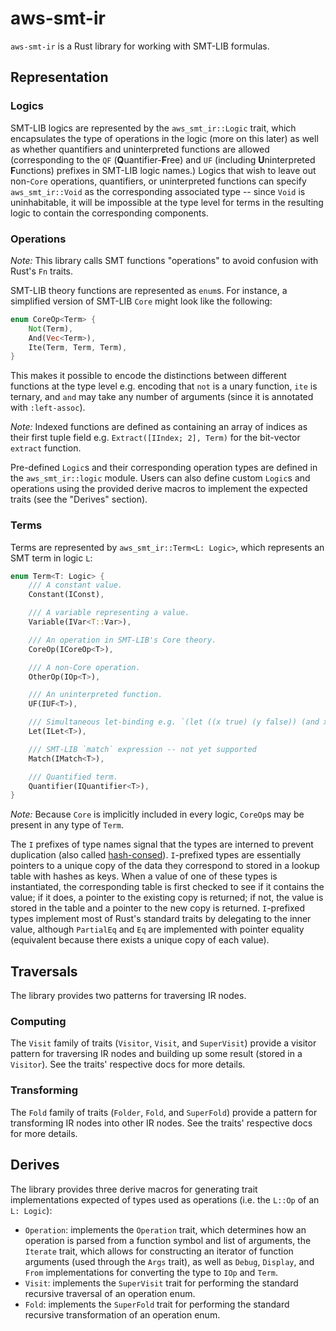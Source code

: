 # aws-smt-ir

`aws-smt-ir` is a Rust library for working with SMT-LIB formulas.

## Representation

### Logics

SMT-LIB logics are represented by the `aws_smt_ir::Logic` trait, which encapsulates the type of
operations in the logic (more on this later) as well as whether quantifiers and uninterpreted
functions are allowed (corresponding to the `QF` (**Q**uantifier-**F**ree) and `UF` (including
**U**ninterpreted **F**unctions) prefixes in SMT-LIB logic names.) Logics that wish to leave out
non-`Core` operations, quantifiers, or uninterpreted functions can specify `aws_smt_ir::Void` as
the corresponding associated type -- since `Void` is uninhabitable, it will be impossible at the
type level for terms in the resulting logic to contain the corresponding components.

### Operations

_Note:_ This library calls SMT functions "operations" to avoid confusion with Rust's `Fn` traits.

SMT-LIB theory functions are represented as `enum`s. For instance, a simplified version of SMT-LIB
`Core` might look like the following:

```rust
enum CoreOp<Term> {
	Not(Term),
	And(Vec<Term>),
	Ite(Term, Term, Term),
}
```

This makes it possible to encode the distinctions between different functions at the type level e.g.
encoding that `not` is a unary function, `ite` is ternary, and `and` may take any number of
arguments (since it is annotated with `:left-assoc`).

_Note:_ Indexed functions are defined as containing an array of indices as their first tuple field
e.g. `Extract([IIndex; 2], Term)` for the bit-vector `extract` function.

Pre-defined `Logic`s and their corresponding operation types are defined in the `aws_smt_ir::logic`
module. Users can also define custom `Logic`s and operations using the provided derive macros to
implement the expected traits (see the "Derives" section).

### Terms

Terms are represented by `aws_smt_ir::Term<L: Logic>`, which represents an SMT term in logic `L`:

```rust
enum Term<T: Logic> {
    /// A constant value.
    Constant(IConst),

    /// A variable representing a value.
    Variable(IVar<T::Var>),

    /// An operation in SMT-LIB's Core theory.
    CoreOp(ICoreOp<T>),

    /// A non-Core operation.
    OtherOp(IOp<T>),

    /// An uninterpreted function.
    UF(IUF<T>),

    /// Simultaneous let-binding e.g. `(let ((x true) (y false)) (and x y))`
    Let(ILet<T>),

    /// SMT-LIB `match` expression -- not yet supported
    Match(IMatch<T>),

    /// Quantified term.
    Quantifier(IQuantifier<T>),
}
```

_Note:_ Because `Core` is implicitly included in every logic, `CoreOp`s may be present in any type
of `Term`.

The `I` prefixes of type names signal that the types are interned to prevent duplication (also
called [hash-consed](https://en.wikipedia.org/wiki/Hash_consing)). `I`-prefixed types are
essentially pointers to a unique copy of the data they correspond to stored in a lookup table with
hashes as keys. When a value of one of these types is instantiated, the corresponding table is first
checked to see if it contains the value; if it does, a pointer to the existing copy is returned; if
not, the value is stored in the table and a pointer to the new copy is returned. `I`-prefixed types
implement most of Rust's standard traits by delegating to the inner value, although `PartialEq` and
`Eq` are implemented with pointer equality (equivalent because there exists a unique copy of each
value).

## Traversals

The library provides two patterns for traversing IR nodes.

### Computing

The `Visit` family of traits (`Visitor`, `Visit`, and `SuperVisit`) provide a visitor pattern for
traversing IR nodes and building up some result (stored in a `Visitor`). See the traits' respective
docs for more details.

### Transforming

The `Fold` family of traits (`Folder`, `Fold`, and `SuperFold`) provide a pattern for transforming
IR nodes into other IR nodes. See the traits' respective docs for more details.

## Derives

The library provides three derive macros for generating trait implementations expected of types used
as operations (i.e. the `L::Op` of an `L: Logic`):

- `Operation`: implements the `Operation` trait, which determines how an operation is parsed from a
  function symbol and list of arguments, the `Iterate` trait, which allows for constructing an
  iterator of function arguments (used through the `Args` trait), as well as `Debug`, `Display`, and
  `From` implementations for converting the type to `IOp` and `Term`.
- `Visit`: implements the `SuperVisit` trait for performing the standard recursive traversal of an
  operation enum.
- `Fold`: implements the `SuperFold` trait for performing the standard recursive transformation of
  an operation enum.
